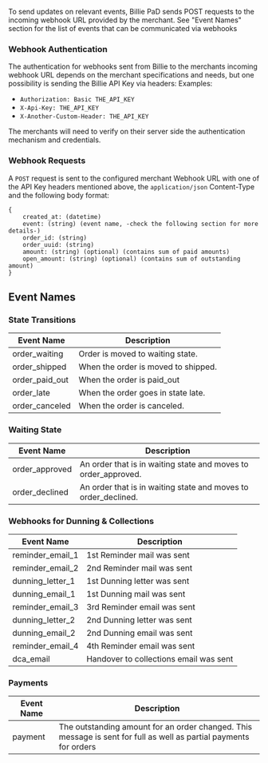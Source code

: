 To send updates on relevant events, Billie PaD sends POST requests to the incoming webhook URL provided by the merchant.
See "Event Names" section for the list of events that can be communicated via webhooks

### Webhook Authentication

The authentication for webhooks sent from Billie to the merchants incoming webhook URL depends on the merchant specifications 
and needs, but one possibility is sending the Billie API Key via headers:
Examples:
 - `Authorization: Basic THE_API_KEY`
 - `X-Api-Key: THE_API_KEY`
 - `X-Another-Custom-Header: THE_API_KEY`

The merchants will need to verify on their server side the authentication mechanism and credentials.

### Webhook Requests

A `POST` request is sent to the configured merchant Webhook URL with one of the API Key headers mentioned above,
the `application/json` Content-Type and the following body format:
```
{
    created_at: (datetime)
    event: (string) (event name, -check the following section for more details-)
    order_id: (string)
    order_uuid: (string)
    amount: (string) (optional) (contains sum of paid amounts)
    open_amount: (string) (optional) (contains sum of outstanding amount)
}
```

## Event Names
### State Transitions

| Event Name    | Description |
|---------------|-------------|
|order_waiting  | Order is moved to waiting state. |
|order_shipped  | When the order is moved to shipped. |
|order_paid_out | When the order is paid_out  |
|order_late     | When the order goes in state late. |
|order_canceled | When the order is canceled. |

### Waiting State

| Event Name      | Description                                                                                                                |
|-----------------|----------------------------------------------------------------------------------------------------------------------------|
| order\_approved | An order that is in waiting state and moves to order_approved.                                                             |
| order\_declined | An order that is in waiting state and moves to order_declined.                                                             |

### Webhooks for Dunning & Collections

| Event Name       | Description                              |
|------------------|------------------------------------------|
| reminder_email_1 | 1st Reminder mail was sent               |
| reminder_email_2 | 2nd Reminder mail was sent               |
| dunning_letter_1 | 1st Dunning letter was sent              |
| dunning_email_1  | 1st Dunning mail was sent                |
| reminder_email_3 | 3rd Reminder email was sent              |
| dunning_letter_2 | 2nd Dunning letter was sent              |
| dunning_email_2  | 2nd Dunning email was sent               |
| reminder_email_4 | 4th Reminder email was sent              |
| dca_email        | Handover to collections email was sent   |

### Payments 

| Event Name |  Description |
|------------|--------------|
| payment    |The outstanding amount for an order changed. This message is sent for full as well as partial payments for orders| 
